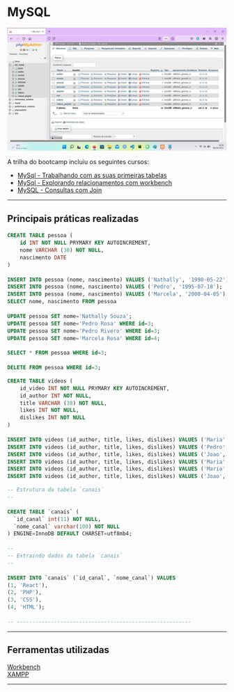 # MySQL

<p align="center"><img src="https://github.com/rosacarla/DIO-cloud-data-engineer/blob/main/013%20mysql/tabelas-cursos1e2.jpg"></p>

A trilha do bootcamp incluiu os seguintes cursos:  
* [MySql - Trabalhando com as suas primeiras tabelas]()  
* [MySql - Explorando relacionamentos com workbench]()
* [MySQL - Consultas com Join]()

---

## Principais práticas realizadas  
```sql
CREATE TABLE pessoa (
    id INT NOT NULL PRYMARY KEY AUTOINCREMENT,
    nome VARCHAR (30) NOT NULL,
    nascimento DATE
)

INSERT INTO pessoa (nome, nascimento) VALUES ('Nathally', '1990-05-22');
INSERT INTO pessoa (nome, nascimento) VALUES ('Pedro', '1995-07-18');
INSERT INTO pessoa (nome, nascimento) VALUES ('Marcela', '2000-04-05');
SELECT nome, nascimento FROM pessoa

UPDATE pessoa SET nome='Nathally Souza';
UPDATE pessoa SET nome='Pedro Rosa' WHERE id=3;
UPDATE pessoa SET nome='Pedro Rivero' WHERE id=3;
UPDATE pessoa SET nome='Marcela Rosa' WHERE id=4;

SELECT * FROM pessoa WHERE id=3;

DELETE FROM pessoa WHERE id=3;
```
```sql
CREATE TABLE videos (
    id_video INT NOT NULL PRYMARY KEY AUTOINCREMENT,
    id_author INT NOT NULL,
    title VARCHAR (30) NOT NULL,
    likes INT NOT NULL,
    dislikes INT NOT NULL 
)

INSERT INTO videos (id_author, title, likes, dislikes) VALUES ('Maria', 'MySQL', 10, 2);
INSERT INTO videos (id_author, title, likes, dislikes) VALUES ('Pedro', 'HTML', 30, 1);
INSERT INTO videos (id_author, title, likes, dislikes) VALUES ('Joao', 'CSS', 18, 3);
INSERT INTO videos (id_author, title, likes, dislikes) VALUES ('Maria', 'JavaScript', 15, 8);
INSERT INTO videos (id_author, title, likes, dislikes) VALUES ('Maria', 'Python', 50, 0);
INSERT INTO videos (id_author, title, likes, dislikes) VALUES ('Joao', 'PHP', 28, 8)
```

```sql
-- Estrutura da tabela `canais`
--

CREATE TABLE `canais` (
  `id_canal` int(11) NOT NULL,
  `nome_canal` varchar(100) NOT NULL
) ENGINE=InnoDB DEFAULT CHARSET=utf8mb4;

--
-- Extraindo dados da tabela `canais`
--

INSERT INTO `canais` (`id_canal`, `nome_canal`) VALUES
(1, 'React'),
(2, 'PHP'),
(3, 'CSS'),
(4, 'HTML');

-- --------------------------------------------------------
```

---

## Ferramentas utilizadas  
[Workbench](https://www.mysql.com/products/workbench/)  
[XAMPP](https://www.apachefriends.org/es/index.html)  

---
             
